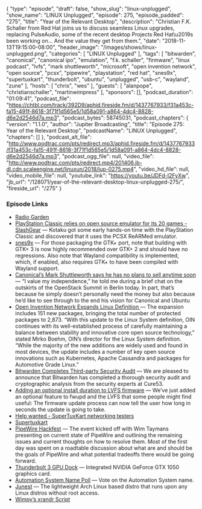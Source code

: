 {
  "type": "episode",
  "draft": false,
  "show_slug": "linux-unplugged",
  "show_name": "LINUX Unplugged",
  "episode": 275,
  "episode_padded": "275",
  "title": "Year of the Relevant Desktop",
  "description": "Christian F.K. Schaller from Red Hat joins us to discuss seamless Linux upgrades, replacing PulseAudio, some of the recent desktop Projects Red Hat\u2019s been working on... And the value they get from them.",
  "date": "2018-11-13T19:15:00-08:00",
  "header_image": "/images/shows/linux-unplugged.png",
  "categories": [
    "LINUX Unplugged"
  ],
  "tags": [
    "bitwarden",
    "canonical",
    "canonical ipo",
    "emulation",
    "f.k. schaller",
    "firmware",
    "linux podcast",
    "lvfs",
    "mark shuttleworth",
    "microsoft",
    "open invention network",
    "open source",
    "pcsx",
    "pipewire",
    "playstation",
    "red hat",
    "snes9x",
    "supertuxkart",
    "thunderbolt",
    "ubuntu",
    "unplugged",
    "usb-c",
    "wayland",
    "zune"
  ],
  "hosts": [
    "chris",
    "wes"
  ],
  "guests": [
    "alanpope",
    "christianschaller",
    "martinwimpress"
  ],
  "sponsors": [],
  "podcast_duration": "01:09:41",
  "podcast_file": "https://chtbl.com/track/392D9/aphid.fireside.fm/d/1437767933/f31a453c-fa15-491f-8618-3f71f1d565e5/1d58a091-a864-4dc4-8828-d6e2d2546d7a.mp3",
  "podcast_bytes": 58745031,
  "podcast_chapters": {
    "version": "1.1.0",
    "author": "Jupiter Broadcasting",
    "title": "Episode 275: Year of the Relevant Desktop",
    "podcastName": "LINUX Unplugged",
    "chapters": []
  },
  "podcast_alt_file": "http://www.podtrac.com/pts/redirect.mp3/aphid.fireside.fm/d/1437767933/f31a453c-fa15-491f-8618-3f71f1d565e5/1d58a091-a864-4dc4-8828-d6e2d2546d7a.mp3",
  "podcast_ogg_file": null,
  "video_file": "http://www.podtrac.com/pts/redirect.mp4/201406.jb-dl.cdn.scaleengine.net/linuxun/2018/lup-0275.mp4",
  "video_hd_file": null,
  "video_mobile_file": null,
  "youtube_link": "https://youtu.be/JDFd-I2FyXw",
  "jb_url": "/128071/year-of-the-relevant-desktop-linux-unplugged-275/",
  "fireside_url": "/275"
}


### Episode Links

  * [Radio Garden](http://radio.garden/live/tomsk/avtoradio-tomsk/ "Radio Garden")
  * [PlayStation Classic relies on open source emulator for its 20 games - SlashGear](https://www.slashgear.com/playstation-classic-relies-on-open-source-emulator-for-its-20-games-10553263/ "PlayStation Classic relies on open source emulator for its 20 games - SlashGear") — Kotaku got some early hands-on time with the PlayStation Classic and discovered that it uses the PCSX ReARMed emulator.
  * [snes9x](https://github.com/snes9xgit/snes9x/releases/tag/1.57 "snes9x") — For those packaging the GTK+ port, note that building with GTK+ 3 is now highly recommended over GTK+ 2 and should have no regressions. Also note that Wayland compatibility is implemented, which, if enabled, also requires GTK+ to have been compiled with Wayland support. 
  * [Canonical’s Mark Shuttleworth says he has no plans to sell anytime soon](https://techcrunch.com/2018/11/13/canonicals-mark-shuttleworth-says-he-has-no-plans-to-sell-anytime-soon/ "Canonical’s Mark Shuttleworth says he has no plans to sell anytime soon") — “I value my independence,” he told me during a brief chat on the outskirts of the OpenStack Summit in Berlin today. In part, that’s because he simply doesn’t personally need the money but also because he’d like to see through to the end his vision for Canonical and Ubuntu
  * [Open Invention Network Expands Linux Definition ](https://www.openinventionnetwork.com/pressrelease_details/?id=90 "Open Invention Network Expands Linux Definition ") — The expansion includes 151 new packages, bringing the total number of protected packages to 2,873. “With this update to the Linux System definition, OIN continues with its well-established process of carefully maintaining a balance between stability and innovative core open source technology,” stated Mirko Boehm, OIN’s director for the Linux System definition. “While the majority of the new additions are widely used and found in most devices, the update includes a number of key open source innovations such as Kubernetes, Apache Cassandra and packages for Automotive Grade Linux.”
  * [Bitwarden Completes Third-party Security Audit](https://blog.bitwarden.com/bitwarden-completes-third-party-security-audit-c1cc81b6d33 "Bitwarden Completes Third-party Security Audit") — We are pleased to announce that Bitwarden has completed a thorough security audit and cryptographic analysis from the security experts at Cure53.
  * [Adding an optional install duration to LVFS firmware](https://blogs.gnome.org/hughsie/2018/11/13/adding-an-optional-install-duration-to-lvfs-firmware/ "Adding an optional install duration to LVFS firmware") — We’ve just added an optional feature to fwupd and the LVFS that some people might find useful: The firmware update process can now tell the user how long in seconds the update is going to take.
  * [Help wanted - SuperTuxKart networking testers](https://slexy.org/view/s20Fic1Eqd "Help wanted - SuperTuxKart networking testers")
  * [Supertuxkart](http://blog.supertuxkart.net/2018/11/supertuxkart-networking-looking-for.html "Supertuxkart")
  * [PipeWire Hackfest](https://blogs.gnome.org/uraeus/2018/10/30/pipewire-hackfest/ "PipeWire Hackfest") — The event kicked off with Wim Taymans presenting on current state of PipeWire and outlining the remaining issues and current thoughts on how to resolve them. Most of the first day was spent on a roadtable discussion about what are and should be the goals of PipeWire and what potential tradeoffs there would be going forward.
  * [Thunderbolt 3 GPU Dock](https://www.amazon.com/Lenovo-G0A10170UL-Thunderbolt-Graphics-Dock/dp/B079JFW3YT "Thunderbolt 3 GPU Dock") — Integrated NVIDIA GeForce GTX 1050 graphics card. 
  * [Automation System Name Poll](https://www.strawpoll.me/16842741 "Automation System Name Poll") — Vote on the Automation System name.
  * [Junest](https://github.com/fsquillace/junest "Junest") — The lightweight Arch Linux based distro that runs upon any Linux distros without root access.
  * [Wimpy’s xrandr Script](https://gist.github.com/flexiondotorg/088ea2306853cf8cb389a5e2f3232e4b "Wimpy’s xrandr Script")


